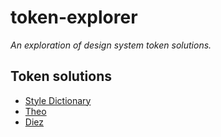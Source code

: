 # token-explorer

_An exploration of design system token solutions._

## Token solutions

* [Style Dictionary](https://amzn.github.io/style-dictionary/)
* [Theo](https://github.com/salesforce-ux/theo)
* [Diez](https://diez.org/)
